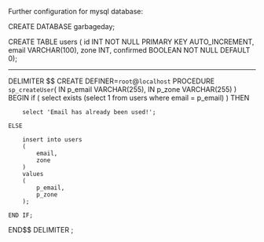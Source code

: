 Further configuration for mysql database:


CREATE DATABASE garbageday;

CREATE TABLE users (
 id INT NOT NULL PRIMARY KEY AUTO_INCREMENT,
 email VARCHAR(100),
 zone INT,
confirmed BOOLEAN NOT NULL DEFAULT 0);

-------------------------------------------------------------------------

DELIMITER $$
CREATE DEFINER=`root`@`localhost` PROCEDURE `sp_createUser`(
    IN p_email VARCHAR(255),
    IN p_zone VARCHAR(255)
)
BEGIN
    if ( select exists (select 1 from users where email = p_email) ) THEN
     
        select 'Email has already been used!';
     
    ELSE
     
        insert into users
        (
            email,
            zone
        )
        values
        (
            p_email,
            p_zone
        );
     
    END IF;
END$$
DELIMITER ;
